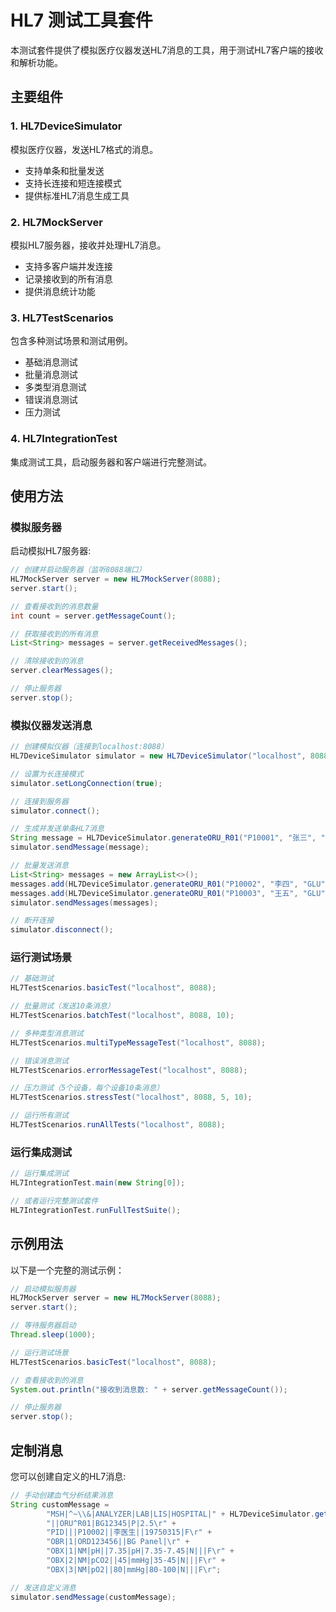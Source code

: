 # HL7 测试工具套件

本测试套件提供了模拟医疗仪器发送HL7消息的工具，用于测试HL7客户端的接收和解析功能。

## 主要组件

### 1. HL7DeviceSimulator

模拟医疗仪器，发送HL7格式的消息。

- 支持单条和批量发送
- 支持长连接和短连接模式
- 提供标准HL7消息生成工具

### 2. HL7MockServer

模拟HL7服务器，接收并处理HL7消息。

- 支持多客户端并发连接
- 记录接收到的所有消息
- 提供消息统计功能

### 3. HL7TestScenarios

包含多种测试场景和测试用例。

- 基础消息测试
- 批量消息测试
- 多类型消息测试
- 错误消息测试
- 压力测试

### 4. HL7IntegrationTest

集成测试工具，启动服务器和客户端进行完整测试。

## 使用方法

### 模拟服务器

启动模拟HL7服务器:

```java
// 创建并启动服务器（监听8088端口）
HL7MockServer server = new HL7MockServer(8088);
server.start();

// 查看接收到的消息数量
int count = server.getMessageCount();

// 获取接收到的所有消息
List<String> messages = server.getReceivedMessages();

// 清除接收到的消息
server.clearMessages();

// 停止服务器
server.stop();
```

### 模拟仪器发送消息

```java
// 创建模拟仪器（连接到localhost:8088）
HL7DeviceSimulator simulator = new HL7DeviceSimulator("localhost", 8088);

// 设置为长连接模式
simulator.setLongConnection(true);

// 连接到服务器
simulator.connect();

// 生成并发送单条HL7消息
String message = HL7DeviceSimulator.generateORU_R01("P10001", "张三", "GLU", "110");
simulator.sendMessage(message);

// 批量发送消息
List<String> messages = new ArrayList<>();
messages.add(HL7DeviceSimulator.generateORU_R01("P10002", "李四", "GLU", "120"));
messages.add(HL7DeviceSimulator.generateORU_R01("P10003", "王五", "GLU", "130"));
simulator.sendMessages(messages);

// 断开连接
simulator.disconnect();
```

### 运行测试场景

```java
// 基础测试
HL7TestScenarios.basicTest("localhost", 8088);

// 批量测试（发送10条消息）
HL7TestScenarios.batchTest("localhost", 8088, 10);

// 多种类型消息测试
HL7TestScenarios.multiTypeMessageTest("localhost", 8088);

// 错误消息测试
HL7TestScenarios.errorMessageTest("localhost", 8088);

// 压力测试（5个设备，每个设备10条消息）
HL7TestScenarios.stressTest("localhost", 8088, 5, 10);

// 运行所有测试
HL7TestScenarios.runAllTests("localhost", 8088);
```

### 运行集成测试

```java
// 运行集成测试
HL7IntegrationTest.main(new String[0]);

// 或者运行完整测试套件
HL7IntegrationTest.runFullTestSuite();
```

## 示例用法

以下是一个完整的测试示例：

```java
// 启动模拟服务器
HL7MockServer server = new HL7MockServer(8088);
server.start();

// 等待服务器启动
Thread.sleep(1000);

// 运行测试场景
HL7TestScenarios.basicTest("localhost", 8088);

// 查看接收到的消息
System.out.println("接收到消息数: " + server.getMessageCount());

// 停止服务器
server.stop();
```

## 定制消息

您可以创建自定义的HL7消息:

```java
// 手动创建血气分析结果消息
String customMessage = 
        "MSH|^~\\&|ANALYZER|LAB|LIS|HOSPITAL|" + HL7DeviceSimulator.getCurrentTimeStamp() + 
        "||ORU^R01|BG12345|P|2.5\r" +
        "PID|||P10002||李医生||19750315|F\r" +
        "OBR|1|ORD123456||BG Panel|\r" +
        "OBX|1|NM|pH||7.35|pH|7.35-7.45|N|||F\r" +
        "OBX|2|NM|pCO2||45|mmHg|35-45|N|||F\r" +
        "OBX|3|NM|pO2||80|mmHg|80-100|N|||F\r";

// 发送自定义消息        
simulator.sendMessage(customMessage);
``` 